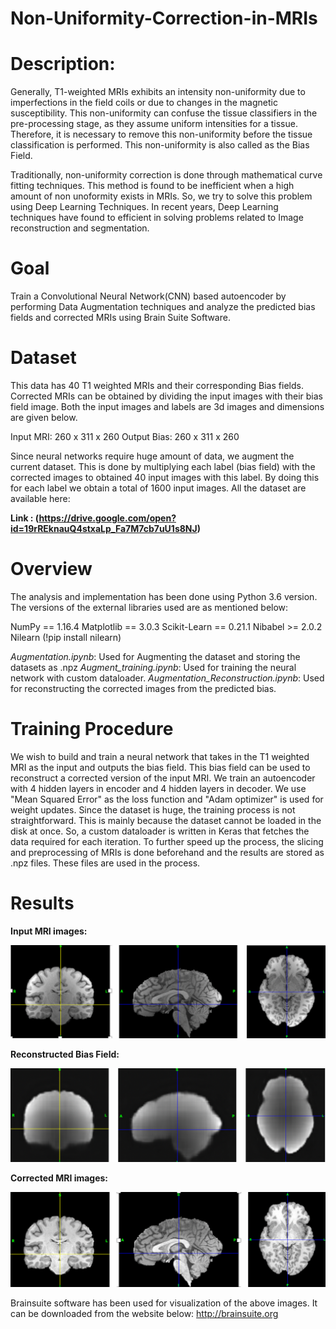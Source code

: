 # Non-Uniformity-Correction-in-MRIs


# Description:

Generally, T1-weighted MRIs exhibits an intensity non-uniformity due to imperfections in the field coils or due to changes in the magnetic susceptibility. This non-uniformity can confuse the tissue classifiers in the pre-processing stage, as they assume uniform intensities for a tissue. Therefore, it is necessary to remove this non-uniformity before the tissue classification is performed. This non-uniformity is also called as the Bias Field.

Traditionally, non-uniformity correction is done through mathematical curve fitting techniques. This method is found to be inefficient when a high amount of non unoformity exists in MRIs. So, we try to solve this problem using Deep Learning Techniques. In recent years, Deep Learning techniques have found to efficient in solving problems related to Image reconstruction and segmentation.  

# Goal

Train a Convolutional Neural Network(CNN) based autoencoder by performing Data Augmentation techniques and analyze the predicted bias fields and corrected MRIs using Brain Suite Software. 


# Dataset

This data has 40 T1 weighted MRIs and their corresponding Bias fields. Corrected MRIs can be obtained by dividing the input images with their bias field image. Both the input images and labels are 3d images and dimensions are given below.

Input MRI: 260 x 311 x 260 
Output Bias: 260 x 311 x 260 

Since neural networks require huge amount of data, we augment the current dataset. This is done by multiplying each label (bias field) with the corrected images to obtained 40 input images with this label. By doing this for each label we obtain a total of 1600 input images. All the dataset are available here:

**Link : (https://drive.google.com/open?id=19rREknauQ4stxaLp_Fa7M7cb7uU1s8NJ)**


# Overview

The analysis and implementation has been done using Python 3.6 version. The versions of the external libraries used are as mentioned below:

NumPy == 1.16.4
Matplotlib == 3.0.3
Scikit-Learn == 0.21.1
Nibabel >= 2.0.2
Nilearn (!pip install nilearn)

*Augmentation.ipynb*: Used for Augmenting the dataset and storing the datasets as .npz
*Augment_training.ipynb*: Used for training the neural network with custom dataloader.
*Augmentation_Reconstruction.ipynb*: Used for reconstructing the corrected images from the predicted bias.


# Training Procedure

We wish to build and train a neural network that takes in the T1 weighted MRI as the input and outputs the bias field. This bias field can be used to reconstruct a corrected version of the input MRI. We train an autoencoder with 4 hidden layers in encoder and 4 hidden layers in decoder. We use "Mean Squared Error" as the loss function and "Adam optimizer" is used for weight updates. Since the dataset is huge, the training process is not straightforward. This is mainly because the dataset cannot be loaded in the disk at once. So, a custom dataloader is written in Keras that fetches the data required for each iteration. To further speed up the process, the slicing and preprocessing of MRIs is done beforehand and the results are stored as .npz files. These files are used in the process.


# Results

**Input MRI images:**

![BiasField](/images/Input.png)

**Reconstructed Bias Field:**

![BiasField](/images/BiasField.png)

**Corrected MRI images:**

![BiasField](/images/Corrected.png)

Brainsuite software has been used for visualization of the above images. It can be downloaded from the website below:  http://brainsuite.org
